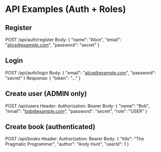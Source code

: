 # API Examples (Auth + Roles)

## Register
POST /api/auth/register
Body: { "name": "Alice", "email": "alice@example.com", "password": "secret" }

## Login
POST /api/auth/login
Body: { "email": "alice@example.com", "password": "secret" }
Response: { "token": "..." }

## Create user (ADMIN only)
POST /api/users
Header: Authorization: Bearer <token>
Body: { "name": "Bob", "email": "bob@example.com", "password": "secret", "role": "USER" }

## Create book (authenticated)
POST /api/books
Header: Authorization: Bearer <token>
Body: { "title": "The Pragmatic Programmer", "author": "Andy Hunt", "userId": 1 }

